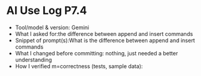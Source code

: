 # AI Use Log P7.4
- Tool/model & version: Gemini
- What I asked for:the difference between append and insert commands 
- Snippet of prompt(s):What is the difference between append and insert commands 
- What I changed before committing: nothing, just needed a better understanding 
- How I verified m=correctness (tests, sample data): 
